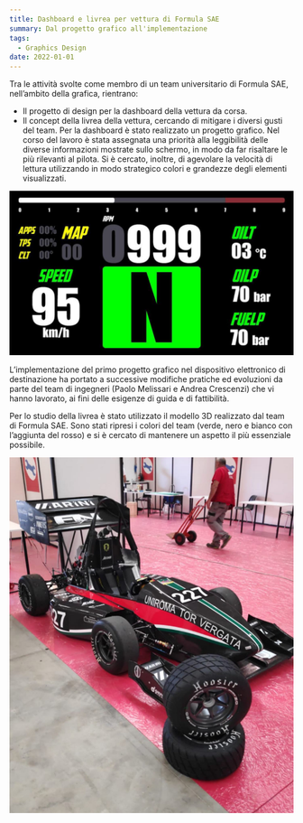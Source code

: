 ```yaml
---
title: Dashboard e livrea per vettura di Formula SAE
summary: Dal progetto grafico all'implementazione
tags:
  - Graphics Design
date: 2022-01-01
---
```


Tra le attività svolte come membro di un team universitario di Formula SAE, nell’ambito della grafica, rientrano: 
- Il progetto di design per la dashboard della vettura da corsa. 
- Il concept della livrea della vettura, cercando di mitigare i diversi gusti del team. 
Per la dashboard è stato realizzato un progetto grafico. Nel corso del lavoro è stata assegnata una priorità alla leggibilità delle diverse informazioni mostrate sullo schermo, in modo da far risaltare le più rilevanti al pilota. Si è cercato, inoltre, di agevolare la velocità di lettura utilizzando in modo strategico colori e grandezze degli elementi visualizzati. 

![Alt text](img/hud.jpg "Progetto grafico della dashboard")

L’implementazione del primo progetto grafico nel dispositivo elettronico di destinazione ha portato a successive modifiche pratiche ed evoluzioni da parte del team di ingegneri (Paolo Melissari e Andrea Crescenzi) che vi hanno lavorato, ai fini delle esigenze di guida e di fattibilità.

Per lo studio della livrea è stato utilizzato il modello 3D realizzato dal team di Formula SAE. Sono stati ripresi i colori del team (verde, nero e bianco con l’aggiunta del rosso) e si è cercato di mantenere un aspetto il più essenziale possibile.

![Alt text](img/livrea2.jpg "Livrea finale della vettura (@scuderiatorvergata su Instagram).")
